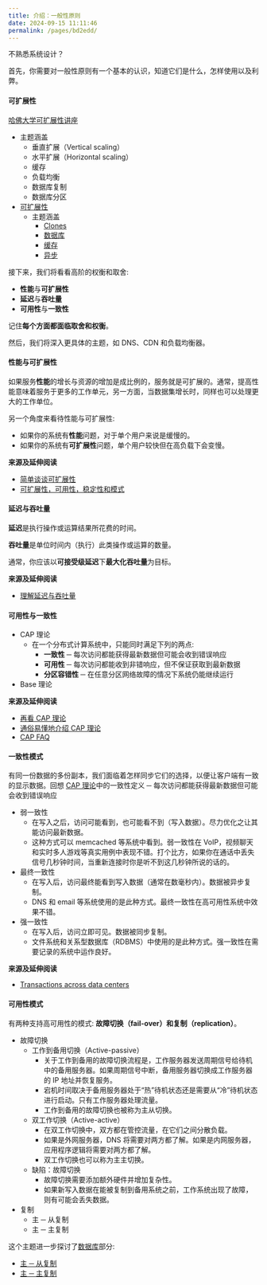 ```yaml
---
title: 介绍：一般性原则
date: 2024-09-15 11:11:46
permalink: /pages/bd2edd/
---
```


不熟悉系统设计？

首先，你需要对一般性原则有一个基本的认识，知道它们是什么，怎样使用以及利弊。

#### 可扩展性

[哈佛大学可扩展性讲座](https://www.youtube.com/watch?v=-W9F__D3oY4)

- 主题涵盖
  - 垂直扩展（Vertical scaling）
  - 水平扩展（Horizontal scaling）
  - 缓存
  - 负载均衡
  - 数据库复制
  - 数据库分区
- [可扩展性](http://www.lecloud.net/tagged/scalability/chrono)
  - 主题涵盖
    - [Clones](http://www.lecloud.net/post/7295452622/scalability-for-dummies-part-1-clones)
    - [数据库](http://www.lecloud.net/post/7994751381/scalability-for-dummies-part-2-database)
    - [缓存](http://www.lecloud.net/post/9246290032/scalability-for-dummies-part-3-cache)
    - [异步](http://www.lecloud.net/post/9699762917/scalability-for-dummies-part-4-asynchronism)

接下来，我们将看看高阶的权衡和取舍:

- **性能**与**可扩展性**
- **延迟**与**吞吐量**
- **可用性**与**一致性**

记住**每个方面都面临取舍和权衡**。

然后，我们将深入更具体的主题，如 DNS、CDN 和负载均衡器。

#### 性能与可扩展性

如果服务**性能**的增长与资源的增加是成比例的，服务就是可扩展的。通常，提高性能意味着服务于更多的工作单元，另一方面，当数据集增长时，同样也可以处理更大的工作单位。

另一个角度来看待性能与可扩展性:

- 如果你的系统有**性能**问题，对于单个用户来说是缓慢的。
- 如果你的系统有**可扩展性**问题，单个用户较快但在高负载下会变慢。

**来源及延伸阅读**

- [简单谈谈可扩展性](http://www.allthingsdistributed.com/2006/03/a_word_on_scalability.html)
- [可扩展性，可用性，稳定性和模式](http://www.slideshare.net/jboner/scalability-availability-stability-patterns/)

#### 延迟与吞吐量

**延迟**是执行操作或运算结果所花费的时间。

**吞吐量**是单位时间内（执行）此类操作或运算的数量。

通常，你应该以**可接受级延迟**下**最大化吞吐量**为目标。

**来源及延伸阅读**

- [理解延迟与吞吐量](https://community.cadence.com/cadence_blogs_8/b/sd/archive/2010/09/13/understanding-latency-vs-throughput)

#### 可用性与一致性

- CAP 理论
  - 在一个分布式计算系统中，只能同时满足下列的两点:
    - **一致性** ─ 每次访问都能获得最新数据但可能会收到错误响应
    - **可用性** ─ 每次访问都能收到非错响应，但不保证获取到最新数据
    - **分区容错性** ─ 在任意分区网络故障的情况下系统仍能继续运行
- Base 理论

**来源及延伸阅读**

- [再看 CAP 理论](http://robertgreiner.com/2014/08/cap-theorem-revisited/)
- [通俗易懂地介绍 CAP 理论](http://ksat.me/a-plain-english-introduction-to-cap-theorem/)
- [CAP FAQ](https://github.com/henryr/cap-faq)

#### 一致性模式

有同一份数据的多份副本，我们面临着怎样同步它们的选择，以便让客户端有一致的显示数据。回想 [CAP 理论](https://github.com/donnemartin/system-design-primer/blob/master/README-zh-Hans.md#cap-理论)中的一致性定义 ─ 每次访问都能获得最新数据但可能会收到错误响应

- 弱一致性
  - 在写入之后，访问可能看到，也可能看不到（写入数据）。尽力优化之让其能访问最新数据。
  - 这种方式可以 memcached 等系统中看到。弱一致性在 VoIP，视频聊天和实时多人游戏等真实用例中表现不错。打个比方，如果你在通话中丢失信号几秒钟时间，当重新连接时你是听不到这几秒钟所说的话的。
- 最终一致性
  - 在写入后，访问最终能看到写入数据（通常在数毫秒内）。数据被异步复制。
  - DNS 和 email 等系统使用的是此种方式。最终一致性在高可用性系统中效果不错。
- 强一致性
  - 在写入后，访问立即可见。数据被同步复制。
  - 文件系统和关系型数据库（RDBMS）中使用的是此种方式。强一致性在需要记录的系统中运作良好。

**来源及延伸阅读**

- [Transactions across data centers](http://snarfed.org/transactions_across_datacenters_io.html)

#### 可用性模式

有两种支持高可用性的模式: **故障切换（fail-over）和复制（replication）**。

- 故障切换
  - 工作到备用切换（Active-passive）
    - 关于工作到备用的故障切换流程是，工作服务器发送周期信号给待机中的备用服务器。如果周期信号中断，备用服务器切换成工作服务器的 IP 地址并恢复服务。
    - 宕机时间取决于备用服务器处于“热”待机状态还是需要从“冷”待机状态进行启动。只有工作服务器处理流量。
    - 工作到备用的故障切换也被称为主从切换。
  - 双工作切换（Active-active）
    - 在双工作切换中，双方都在管控流量，在它们之间分散负载。
    - 如果是外网服务器，DNS 将需要对两方都了解。如果是内网服务器，应用程序逻辑将需要对两方都了解。
    - 双工作切换也可以称为主主切换。
  - 缺陷：故障切换
    - 故障切换需要添加额外硬件并增加复杂性。
    - 如果新写入数据在能被复制到备用系统之前，工作系统出现了故障，则有可能会丢失数据。
- 复制
  - 主 ─ 从复制
  - 主 ─ 主复制

这个主题进一步探讨了[数据库](https://github.com/donnemartin/system-design-primer/blob/master/README-zh-Hans.md#数据库)部分:

- [主 ─ 从复制](https://github.com/donnemartin/system-design-primer/blob/master/README-zh-Hans.md#主从复制)
- [主 ─ 主复制](https://github.com/donnemartin/system-design-primer/blob/master/README-zh-Hans.md#主主复制)
